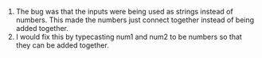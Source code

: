 1. The bug was that the inputs were being used as strings instead of numbers. This made the numbers just connect together instead of being added together.
2. I would fix this by typecasting num1 and num2 to be numbers so that they can be added together. 